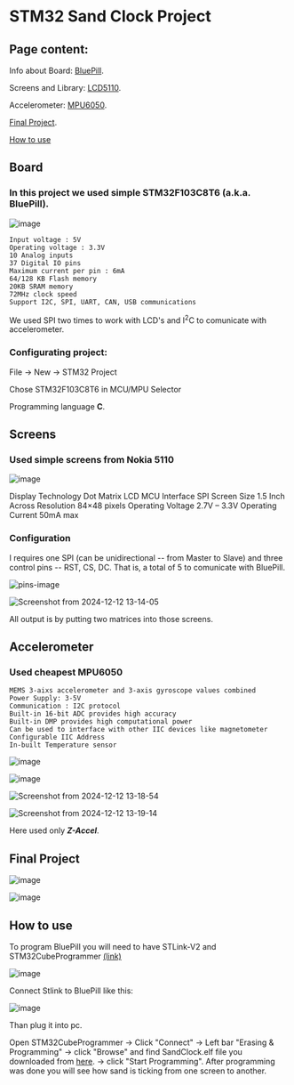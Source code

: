 # STM32 Sand Clock Project


## Page content:

Info about Board: [BluePill](#board).

Screens and Library: [LCD5110](#screens).

Accelerometer: [MPU6050](#accelerometer).

[Final Project](#project-review).

[How to use](#how-to-use)


## Board

### In this project we used simple STM32F103C8T6 (a.k.a. BluePill).

![image](https://github.com/user-attachments/assets/676ff7ab-8136-4638-9dca-0ee2d9cbb573)

    Input voltage : 5V
    Operating voltage : 3.3V
    10 Analog inputs
    37 Digital IO pins
    Maximum current per pin : 6mA
    64/128 KB Flash memory
    20KB SRAM memory
    72MHz clock speed
    Support I2C, SPI, UART, CAN, USB communications

We used SPI two times to work with LCD's and I<sup>2</sup>C to comunicate with accelerometer.

### Configurating project:

File -> New -> STM32 Project

Chose STM32F103C8T6 in MCU/MPU Selector

Programming language **C**.

## Screens

### Used simple screens from Nokia 5110

![image](https://github.com/user-attachments/assets/65e82fff-2d46-4426-8f05-ae18295fb2dd)


Display Technology	Dot Matrix LCD
MCU Interface	SPI
Screen Size	1.5 Inch Across
Resolution	84×48 pixels
Operating Voltage	2.7V – 3.3V
Operating Current	50mA max

### Configuration

I requires one SPI (can be unidirectional -- from Master to Slave) and three control pins -- RST, CS, DC. 
That is, a total of 5 to comunicate with BluePill.

![pins-image](https://github.com/user-attachments/assets/ff6e219b-41f9-4c1a-bdca-0036f204e15c)

![Screenshot from 2024-12-12 13-14-05](https://github.com/user-attachments/assets/c9fe6371-0b67-43c0-8d1b-943518d06b55)

All output is by putting two matrices into those screens.

## Accelerometer

### Used cheapest MPU6050

    MEMS 3-aixs accelerometer and 3-axis gyroscope values combined
    Power Supply: 3-5V
    Communication : I2C protocol
    Built-in 16-bit ADC provides high accuracy
    Built-in DMP provides high computational power
    Can be used to interface with other IIC devices like magnetometer
    Configurable IIC Address
    In-built Temperature sensor
  
![image](https://github.com/user-attachments/assets/12b300d6-ff42-49cb-aa64-62bc5ff5882d)

![image](https://github.com/user-attachments/assets/73c9eb93-8fab-4720-8c96-166aed508242)

![Screenshot from 2024-12-12 13-18-54](https://github.com/user-attachments/assets/58612d03-cd73-4183-a903-2f04cf2be4ae)

![Screenshot from 2024-12-12 13-19-14](https://github.com/user-attachments/assets/1eddb2ca-2452-4bb8-b5f5-bf432a5f2864)

Here used only _**Z-Accel**_.

## Final Project

![image](https://github.com/user-attachments/assets/d2f23fd6-fddc-4ce8-bb48-55d65f83f7b1)

![image](https://github.com/user-attachments/assets/d6a864ec-1678-4c84-992f-af84ccb757a0)

## How to use

To program BluePill you will need to have STLink-V2 and STM32CubeProgrammer [(link)](https://www.st.com/en/development-tools/stm32cubeprog.html)

![image](https://github.com/user-attachments/assets/e02b2093-7913-46af-96ca-cd106e3ded33)

Connect Stlink to BluePill like this:

![image](https://github.com/user-attachments/assets/4008324b-95e1-4218-a258-720284eba9c8)

Than plug it into pc.

Open STM32CubeProgrammer -> Click "Connect" -> Left bar "Erasing & Programming" -> click "Browse" and find SandClock.elf file you downloaded from [here](https://github.com/f1rset/SandClock/releases).
-> click "Start Programming".
After programming was done you will see how sand is ticking from one screen to another.





